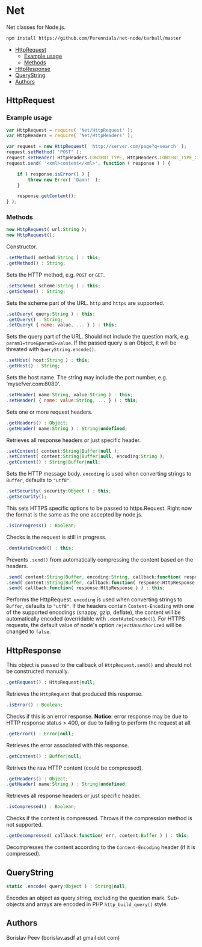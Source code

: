 Net
===
Net classes for Node.js.

```sh
npm install https://github.com/Perennials/net-node/tarball/master
```

<!-- MarkdownTOC -->

- [HttpRequest](#httprequest)
	- [Example usage](#example-usage)
	- [Methods](#methods)
- [HttpResponse](#httpresponse)
- [QueryString](#querystring)
- [Authors](#authors)

<!-- /MarkdownTOC -->


HttpRequest
-----------

### Example usage

```js
var HttpRequest = require( 'Net/HttpRequest' );
var HttpHeaders = require( 'Net/HttpHeaders' );

var request = new HttpRequest( 'http://server.com/page?q=search' );
request.setMethod( 'POST' );
request.setHeader( HttpHeaders.CONTENT_TYPE, HttpHeaders.CONTENT_TYPE_XML );
request.send( '<xml>content</xml>', function ( response ) ) {

	if ( response.isError() ) {
		throw new Error( 'Damn!' );
	}

	response.getContent();
} );
```

### Methods

```js
new HttpRequest( url:String );
new HttpRequest();
```
Constructor.

```js
.setMethod( method:String ) : this;
.getMethod() : String;
```
Sets the HTTP method, e.g. `POST` or `GET`.


```js
.setScheme( scheme:String ) : this;
.getScheme() : String;
```
Sets the scheme part of the URL. `http` and `https` are supported.


```js
.setQuery( query:String ) : this;
.getQuery() : String;
.setQuery( { name: value, ... } ) : this;
```
Sets the query part of the URL. Should not include the question mark, e.g.
`param1=true&param2=value`. If the passed query is an Object, it will be threated
with `QueryString.encode()`.


```js
.setHost( host:String ) : this;
.getHost() : String;
```
Sets the host name. The string may include the port number, e.g.
'mysefver.com:8080'.


```js
.setHeader( name:String, value:String ) : this;
.setHeader( { name: value:String, ... } ) : this;
```
Sets one or more request headers.

```js
.getHeaders() : Object;
.getHeader( name:String ) : String|undefined;
```
Retrieves all response headers or just specific header.


```js
.setContent( content:String|Buffer|null );
.setContent( content:String|Buffer|null, encoding:String );
.getContent() : String|Buffer|null;
```
Sets the HTTP message body. `encoding` is used when converting strings to `Buffer`, defaults to `"utf8"`.


```js
.setSecurity( security:Object ) : this;
.getSecurity();
```
This sets HTTPS specific options to be passed to https.Request. Right now the format
is the same as the one accepted by node.js.


```js
.isInProgress() : Boolean;
```
Checks is the request is still in progress.


```js
.dontAutoEncode() : this;
```
Prevents `.send()` from automatically compressing the content based on the headers.


```js
.send( content:String|Buffer, encoding:String, callback:function( response:HttpResponse ) ) : this;
.send( content:String|Buffer, callback:function( response:HttpResponse ) ) : this;
.send( callback:function( response:HttpResponse ) ) : this;
```
Performs the HttpRequest. `encoding` is used when converting strings to
`Buffer`, defaults to `"utf8"`. If the headers contain `Content-Encoding` with
one of the supported encodings (snappy, gzip, deflate), the content will be
automatically encoded (overridable with `.dontAutoEncode()`). For HTTPS requests,
the default value of node's option `rejectUnauthorized` will be changed to `false`.


HttpResponse
------------

This object is passed to the callback of `HttpRequest.send()` and should not
be constructed manually.

```js
.getRequest() : HttpRequest|null;
```
Retrieves the `HttpRequest` that produced this response.

```js
.isError() : Boolean;
```
Checks if this is an error response. **Notice**: error response may be due to
HTTP response status > 400, or due to failing to perform the request at all.

```js
.getError() : Error|null;
```
Retrieves the error associated with this response.

```js
.getContent() : Buffer|null;
```
Retrives the raw HTTP content (could be compressed).

```js
.getHeaders() : Object;
.getHeader( name:String ) : String|undefined;
```
Retrieves all response headers or just specific header.

```js
.isCompressed() : Boolean;
```
Checks if the content is compressed. Throws if the compression method is not supported.

```js
.getDecompressed( callback:function( err, content:Buffer ) ) : this;
```
Decompresses the content according to the `Content-Encoding` header (if it is compressed).


QueryString
-----------

```js
static .encode( query:Object ) : String|null;
```
Encodes an object as query string, excluding the question mark. Sub-objects
and arrays are encoded in PHP `http_build_query()` style.


Authors
-------
Borislav Peev (borislav.asdf at gmail dot com)